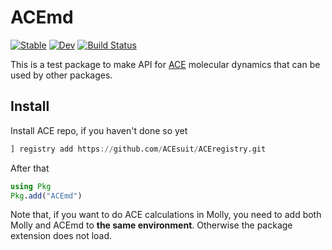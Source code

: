 # ACEmd

[![Stable](https://img.shields.io/badge/docs-stable-blue.svg)](https://ACEsuit.github.io/ACEmd.jl/stable/)
[![Dev](https://img.shields.io/badge/docs-dev-blue.svg)](https://ACEsuit.github.io/ACEmd.jl/dev/)
[![Build Status](https://github.com/ACEsuit/ACEmd.jl/actions/workflows/CI.yml/badge.svg?branch=main)](https://github.com/ACEsuit/ACEmd.jl/actions/workflows/CI.yml?query=branch%3Amain)

This is a test package to make API for [ACE](https://github.com/ACEsuit) molecular dynamics that can be used by other packages.

## Install

Install ACE repo, if you haven't done so yet

```julia
] registry add https://github.com/ACEsuit/ACEregistry.git
```

After that

```julia
using Pkg
Pkg.add("ACEmd")
```

Note that, if you want to do ACE calculations in Molly, you need to add both Molly and ACEmd to **the same environment**. Otherwise the package extension does not load.
